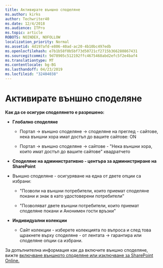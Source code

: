 ```yaml
---
title: Активирате външно споделяне
ms.author: kirks
author: Techwriter40
ms.date: 12/4/2018
ms.audience: ITPro
ms.topic: article
ROBOTS: NOINDEX, NOFOLLOW
localization_priority: Normal
ms.assetid: 4d197afd-e806-40ad-ac20-4b10bc497edb
ms.openlocfilehash: e7b1b58f0b5bf73d50721cf2715b366280867431
ms.sourcegitcommit: 9d78905c512192ffc4675468abd2efc5f2e4baf4
ms.translationtype: MT
ms.contentlocale: bg-BG
ms.lasthandoff: 04/23/2019
ms.locfileid: "32404038"
---
```

# <a name="enable-external-sharing"></a>Активирате външно споделяне

 **Как да се осигури споделянето е разрешено:**
  
- **Глобално споделяне**
    
  - Портал -\> външно споделяне -\> споделяне на преглед - сайтове, нека външни хора имат достъп до вашите сайтове: ON
    
  - Портал -\> външно споделяне -\> сайтове - "Нека външни хора, които имат достъп до вашите сайтове" квадратчето
    
- **Споделяне на административно - центъра за администриране на SharePoint**
    
- Външно споделяне - осигуряване на една от двете опции са избрани:
    
  - "Позволи на външни потребители, които приемат споделяне покани и знак в като удостоверени потребители"
    
  - "Позволяват двете външни потребители, които приемат споделяне покани и Анонимен гости връзки"
    
- **Индивидуални колекции**
    
  - Сайт колекции - изберете колекцията по въпроса и след това щракнете върху споделяне - от лентата -\> гарантира или споделяне опции са избрани.
    
За допълнителна информация как да включите външно споделяне, вижте [включване външното споделяне или изключване за SharePoint Online.](https://go.microsoft.com/fwlink/?linkid=2047681&amp;clcid=0x409)
  

